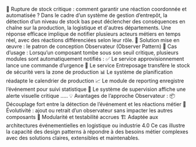 ﻿🚨 Rupture de stock critique : comment garantir une réaction coordonnée et automatisée ?
Dans le cadre d’un système de gestion d’entrepôt, la détection d’un niveau de stock bas peut déclencher des conséquences en chaîne sur la production, la logistique et d'autres départements.
Une réponse efficace implique de notifier plusieurs acteurs métiers en temps réel, avec des réactions différenciées selon leur rôle.
🎯 Solution mise en œuvre : le patron de conception Observateur (Observer Pattern)
📌 Cas d’usage :
Lorsqu’un composant tombe sous son seuil critique, plusieurs modules sont automatiquement notifiés :
✅ Le service approvisionnement lance une commande d’urgence
🤖 Le service Entreposage transfère le stock de sécurité vers la zone de production
📊 Le système de planification réadapte le calendrier de production
📈 Le module de reporting enregistre l’événement pour suivi statistique
🔔 Le système de supervision affiche une alerte visuelle critique
.....
💡 Avantages de l’approche Observateur :
📦 Découplage fort entre la détection de l’événement et les réactions métier
🔁 Évolutivité : ajout ou retrait d’un observateur sans impacter les autres composants
🧩 Modularité et testabilité accrues
🏗️ Adaptée aux architectures événementielles en logistique ou industrie 4.0
Ce cas illustre la capacité des design patterns à répondre à des besoins métier complexes avec des solutions claires, extensibles et maintenables.


